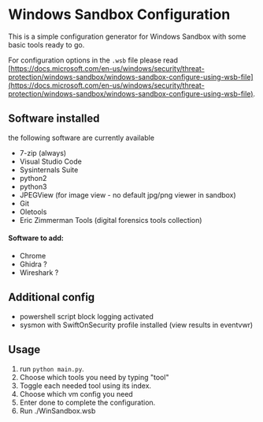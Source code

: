 # Windows Sandbox Configuration

This is a simple configuration generator for Windows Sandbox with some basic tools ready to go.

For configuration options in the `.wsb` file please read [https://docs.microsoft.com/en-us/windows/security/threat-protection/windows-sandbox/windows-sandbox-configure-using-wsb-file](https://docs.microsoft.com/en-us/windows/security/threat-protection/windows-sandbox/windows-sandbox-configure-using-wsb-file).

## Software installed

the following software are currently available

- 7-zip (always)
- Visual Studio Code
- Sysinternals Suite
- python2
- python3
- JPEGView (for image view - no default jpg/png viewer in sandbox)
- Git
- Oletools
- Eric Zimmerman Tools (digital forensics tools collection)


#### Software to add:

- Chrome
- Ghidra ? 
- Wireshark ?

## Additional config

- powershell script block logging activated
- sysmon with SwiftOnSecurity profile installed (view results in eventvwr)

## Usage

1. run `python main.py`.
2. Choose which tools you need by typing "tool"
3. Toggle each needed tool using its index.
4. Choose which vm config you need
5. Enter done to complete the configuration.
6. Run ./WinSandbox.wsb
